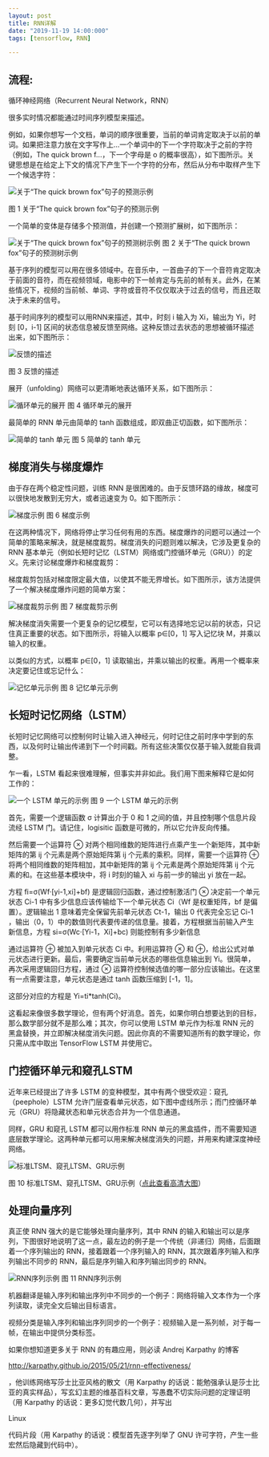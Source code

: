 ```yaml
---
layout: post
title: RNN详解
date: "2019-11-19 14:00:000"
tags: [tensorflow, RNN]

---
```


## 流程:

循环神经网络（Recurrent Neural Network，RNN）

很多实时情况都能通过时间序列模型来描述。

例如，如果你想写一个文档，单词的顺序很重要，当前的单词肯定取决于以前的单词。如果把注意力放在文字写作上...一个单词中的下一个字符取决于之前的字符（例如，The quick brown f...，下一个字母是 o 的概率很高），如下图所示。关键思想是在给定上下文的情况下产生下一个字符的分布，然后从分布中取样产生下一个候选字符：

 

![关于“The quick brown fox”句子的预测示例](http://c.biancheng.net/uploads/allimg/190110/2-1Z110151309492.gif)

图 1 关于“The quick brown fox”句子的预测示例

一个简单的变体是存储多个预测值，并创建一个预测扩展树，如下图所示：


![关于“The quick brown fox”句子的预测树示例](http://c.biancheng.net/uploads/allimg/190110/2-1Z110151333G3.gif)
图 2 关于“The quick brown fox”句子的预测树示例

基于序列的模型可以用在很多领域中。在音乐中，一首曲子的下一个音符肯定取决于前面的音符，而在视频领域，电影中的下一帧肯定与先前的帧有关。此外，在某些情况下，视频的当前帧、单词、字符或音符不仅仅取决于过去的信号，而且还取决于未来的信号。

基于时间序列的模型可以用RNN来描述，其中，时刻 i 输入为 Xi，输出为 Yi，时刻 [0，i-1] 区间的状态信息被反馈至网络。这种反馈过去状态的思想被循环描述出来，如下图所示：


![反馈的描述](http://c.biancheng.net/uploads/allimg/190110/2-1Z110151410441.gif)

图 3 反馈的描述

展开（unfolding）网络可以更清晰地表达循环关系，如下图所示：


![循环单元的展开](http://c.biancheng.net/uploads/allimg/190110/2-1Z110151440G4.gif)
图 4 循环单元的展开

最简单的 RNN 单元由简单的 tanh 函数组成，即双曲正切函数，如下图所示：

![简单的 tanh 单元](http://c.biancheng.net/uploads/allimg/190110/2-1Z110151502C0.gif)
图 5 简单的 tanh 单元

## 梯度消失与梯度爆炸

由于存在两个稳定性问题，训练 RNN 是很困难的。由于反馈环路的缘故，梯度可以很快地发散到无穷大，或者迅速变为 0。如下图所示：


![梯度示例](http://c.biancheng.net/uploads/allimg/190110/2-1Z110151540U6.gif)
图 6 梯度示例

在这两种情况下，网络将停止学习任何有用的东西。梯度爆炸的问题可以通过一个简单的策略来解决，就是梯度裁剪。梯度消失的问题则难以解决，它涉及更复杂的 RNN 基本单元（例如长短时记忆（LSTM）网络或门控循环单元（GRU））的定义。先来讨论梯度爆炸和梯度裁剪：

梯度裁剪包括对梯度限定最大值，以使其不能无界增长。如下图所示，该方法提供了一个解决梯度爆炸问题的简单方案：


![梯度裁剪示例](http://c.biancheng.net/uploads/allimg/190110/2-1Z1101516395G.gif)
图 7 梯度裁剪示例

解决梯度消失需要一个更复杂的记忆模型，它可以有选择地忘记以前的状态，只记住真正重要的状态。如下图所示，将输入以概率 p∈[0，1] 写入记忆块 M，并乘以输入的权重。

以类似的方式，以概率 p∈[0，1] 读取输出，并乘以输出的权重。再用一个概率来决定要记住或忘记什么：


![记忆单元示例](http://c.biancheng.net/uploads/allimg/190110/2-1Z110151G3112.gif)
图 8 记忆单元示例

## 长短时记忆网络（LSTM）

长短时记忆网络可以控制何时让输入进入神经元，何时记住之前时序中学到的东西，以及何时让输出传递到下一个时间戳。所有这些决策仅仅基于输入就能自我调整。

乍一看，LSTM 看起来很难理解，但事实并非如此。我们用下图来解释它是如何工作的：


![一个 LSTM 单元的示例](http://c.biancheng.net/uploads/allimg/190110/2-1Z110151J9502.gif)
图 9 一个 LSTM 单元的示例

首先，需要一个逻辑函数 σ 计算出介于 0 和 1 之间的值，并且控制哪个信息片段流经 LSTM 门。请记住，logisitic 函数是可微的，所以它允许反向传播。

然后需要一个运算符 ⊗ 对两个相同维数的矩阵进行点乘产生一个新矩阵，其中新矩阵的第 ij 个元素是两个原始矩阵第 ij 个元素的乘积。同样，需要一个运算符 ⊕ 将两个相同维数的矩阵相加，其中新矩阵的第 ij 个元素是两个原始矩阵第 ij 个元素的和。在这些基本模块中，将 i 时刻的输入 xi 与前一步的输出 yi 放在一起。

方程 fi=σ(Wf·[yi-1,xi]+bf) 是逻辑回归函数，通过控制激活门 ⊗ 决定前一个单元状态 Ci-1 中有多少信息应该传输给下一个单元状态 Ci（Wf 是权重矩阵，bf 是偏置）。逻辑输出 1 意味着完全保留先前单元状态 Ct-1，输出 0 代表完全忘记 Ci-1 ，输出（0，1）中的数值则代表要传递的信息量。接着，方程根据当前输入产生新信息，方程 si=σ(Wc·[Yi-1，Xi]+bc) 则能控制有多少新信息

通过运算符 ⊕ 被加入到单元状态 Ci 中。利用运算符 ⊗ 和 ⊕，给出公式对单元状态进行更新。最后，需要确定当前单元状态的哪些信息输出到 Yi。很简单，再次采用逻辑回归方程，通过 ⊗ 运算符控制候选值的哪一部分应该输出。在这里有一点需要注意，单元状态是通过 tanh 函数压缩到 [-1，1]。

这部分对应的方程是 Yi=ti*tanh(Ci)。

这看起来像很多数学理论，但有两个好消息。首先，如果你明白想要达到的目标，那么数学部分就不是那么难；其次，你可以使用 LSTM 单元作为标准 RNN 元的黑盒替换，并立即解决梯度消失问题。因此你真的不需要知道所有的数学理论，你只需从库中取出 TensorFlow LSTM 并使用它。

## 门控循环单元和窥孔LSTM

近年来已经提出了许多 LSTM 的变种模型，其中有两个很受欢迎：窥孔（peephole）LSTM 允许门层查看单元状态，如下图中虚线所示；而门控循环单元（GRU）将隐藏状态和单元状态合并为一个信息通道。

同样，GRU 和窥孔 LSTM 都可以用作标准 RNN 单元的黑盒插件，而不需要知道底层数学理论。这两种单元都可以用来解决梯度消失的问题，并用来构建深度神经网络。


![标准LTSM、窥孔LTSM、GRU示例](http://c.biancheng.net/uploads/allimg/190110/2-1Z1101523149C.gif)

图 10 标准LTSM、窥孔LTSM、GRU示例（[点此查看高清大图](http://c.biancheng.net/uploads/allimg/190110/2-1Z11015234a37.gif)）

## 处理向量序列

真正使 RNN 强大的是它能够处理向量序列，其中 RNN 的输入和输出可以是序列，下图很好地说明了这一点，最左边的例子是一个传统（非递归）网络，后面跟着一个序列输出的 RNN，接着跟着一个序列输入的 RNN，其次跟着序列输入和序列输出不同步的 RNN，最后是序列输入和序列输出同步的 RNN。


![RNN序列示例](http://c.biancheng.net/uploads/allimg/190110/2-1Z1101524344O.gif)
图 11 RNN序列示例

机器翻译是输入序列和输出序列中不同步的一个例子：网络将输入文本作为一个序列读取，读完全文后输出目标语言。

视频分类是输入序列和输出序列同步的一个例子：视频输入是一系列帧，对于每一帧，在输出中提供分类标签。

如果你想知道更多关于 RNN 的有趣应用，则必读 Andrej Karpathy 的博客 

http://karpathy.github.io/2015/05/21/rnn-effectiveness/

，他训练网络写莎士比亚风格的散文（用 Karpathy 的话说：能勉强承认是莎士比亚的真实样品），写玄幻主题的维基百科文章，写愚蠢不切实际问题的定理证明（用 Karpathy 的话说：更多幻觉代数几何），并写出 

Linux

 代码片段（用 Karpathy 的话说：模型首先逐字列举了 GNU 许可字符，产生一些宏然后隐藏到代码中）。

```


```